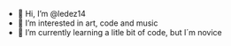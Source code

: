 - 👋 Hi, I’m @ledez14
- 👀 I’m interested in art, code and music
- 🌱 I’m currently learning a litle bit of code, but I´m novice

<!---
ledez14/ledez14 is a ✨ special ✨ repository because its `README.md` (this file) appears on your GitHub profile.
You can click the Preview link to take a look at your changes.
--->
